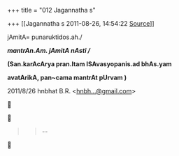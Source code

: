+++
title = "012 Jagannatha s"

+++
[[Jagannatha s	2011-08-26, 14:54:22 [Source](https://groups.google.com/g/bvparishat/c/GhO53YwlKKA)]]



jAmitA= punaruktidos.ah./



***mantrAn.Am. jAmitA nAsti /***



**(San.karAcArya pran.Itam ISAvasyopanis.ad bhAs.yam**

**avatArikA, pan\~cama mantrAt pUrvam )**



  
  

2011/8/26 hnbhat B.R. \<[hnbh...@gmail.com]()\>  





> 
> > --  
> > 



